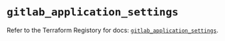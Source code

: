 # `gitlab_application_settings`

Refer to the Terraform Registory for docs: [`gitlab_application_settings`](https://registry.terraform.io/providers/gitlabhq/gitlab/16.7.0/docs/resources/application_settings).
